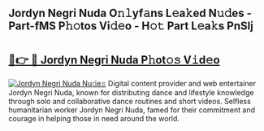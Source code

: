 ## Jordyn Negri Nuda O𝚗𝚕yf𝚊ns L𝚎a𝚔ed N𝚞𝚍es - Part-fMS P𝚑𝚘tos Vi𝚍𝚎o - H𝚘𝚝 Part L𝚎a𝚔s PnSlj

# <h2><a href="http://kf90f5.oniu.top/?m=Jordyn+Negri+Nuda">🔗👉 🔴 Jordyn Negri Nuda P𝚑ot𝚘𝚜 V𝚒d𝚎o</a></h2>

[![Jordyn Negri Nuda Nu𝚍e𝚜](https://i.imgur.com/0qMVB7G.gif)](http://kf90f5.oniu.top/?m=Jordyn+Negri+Nuda)
Digital content provider and web entertainer Jordyn Negri Nuda, known for distributing dance and lifestyle knowledge through solo and collaborative dance routines and short videos. Selfless humanitarian worker Jordyn Negri Nuda, famed for their commitment and courage in helping those in need around the world.  
